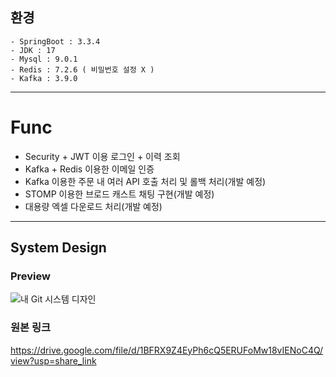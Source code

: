 ## 환경
```
- SpringBoot : 3.3.4
- JDK : 17
- Mysql : 9.0.1
- Redis : 7.2.6 ( 비밀번호 설정 X )
- Kafka : 3.9.0
```

---

# Func
<ul>
    <li>Security + JWT 이용 로그인 + 이력 조회</li>
    <li>Kafka + Redis 이용한 이메일 인증</li>
    <li>Kafka 이용한 주문 내 여러 API 호출 처리 및 롤백 처리(개발 예정)</li>
    <li>STOMP 이용한 브로드 캐스트 채팅 구현(개발 예정)</li>
    <li>대용량 엑셀 다운로드 처리(개발 예정)</li>
</ul>

---

## System Design
### Preview
![내 Git 시스템 디자인](https://github.com/user-attachments/assets/1a206182-a6c4-442d-838b-3c8a3bd5e824)


### 원본 링크 
https://drive.google.com/file/d/1BFRX9Z4EyPh6cQ5ERUFoMw18vIENoC4Q/view?usp=share_link







